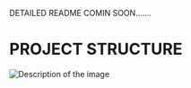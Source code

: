 
DETAILED README COMIN SOON.......

PROJECT STRUCTURE
==================
![Description of the image](./images/project_structure.png)

